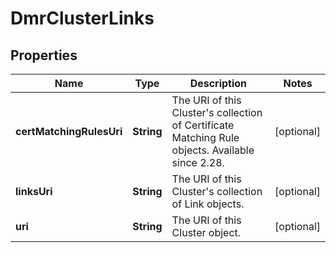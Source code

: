 

# DmrClusterLinks


## Properties

| Name | Type | Description | Notes |
|------------ | ------------- | ------------- | -------------|
|**certMatchingRulesUri** | **String** | The URI of this Cluster&#39;s collection of Certificate Matching Rule objects. Available since 2.28. |  [optional] |
|**linksUri** | **String** | The URI of this Cluster&#39;s collection of Link objects. |  [optional] |
|**uri** | **String** | The URI of this Cluster object. |  [optional] |



